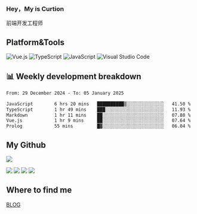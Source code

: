### Hey，My is Curtion
前端开发工程师
## Platform&Tools

![Vue.js](https://img.shields.io/badge/-Vue.js-4FC08D?style=flat-square&logo=Vue.js&logoColor=white)
![TypeScript](https://img.shields.io/badge/-TypeScript-007ACC?style=flat-square&logo=typescript&logoColor=white)
![JavaScript](https://img.shields.io/badge/-JavaScript-F7DF1E?style=flat-square&logo=javascript&logoColor=black)
![Visual Studio Code](https://img.shields.io/badge/-VSCode-007ACC?style=flat-square&logo=Visual-Studio-Code&logoColor=white)

## 📊 Weekly development breakdown

<!--START_SECTION:waka-->

```txt
From: 29 December 2024 - To: 05 January 2025

JavaScript        6 hrs 20 mins   ██████████▒░░░░░░░░░░░░░░   41.50 %
TypeScript        1 hr 49 mins    ███░░░░░░░░░░░░░░░░░░░░░░   11.93 %
Markdown          1 hr 11 mins    ██░░░░░░░░░░░░░░░░░░░░░░░   07.80 %
Vue.js            1 hr 9 mins     ██░░░░░░░░░░░░░░░░░░░░░░░   07.64 %
Prolog            55 mins         █▓░░░░░░░░░░░░░░░░░░░░░░░   06.04 %
```

<!--END_SECTION:waka-->

## My Github

![](http://github-profile-summary-cards.vercel.app/api/cards/profile-details?username=curtion&theme=nord_bright)

![](http://github-profile-summary-cards.vercel.app/api/cards/stats?username=curtion&theme=nord_bright)
![](http://github-profile-summary-cards.vercel.app/api/cards/productive-time?username=curtion&theme=nord_bright&utcOffset=8)
![](http://github-profile-summary-cards.vercel.app/api/cards/repos-per-language?username=curtion&theme=nord_bright)
![](http://github-profile-summary-cards.vercel.app/api/cards/most-commit-language?username=curtion&theme=nord_bright)

## Where to find me

[BLOG](https://blog.3gxk.net)

